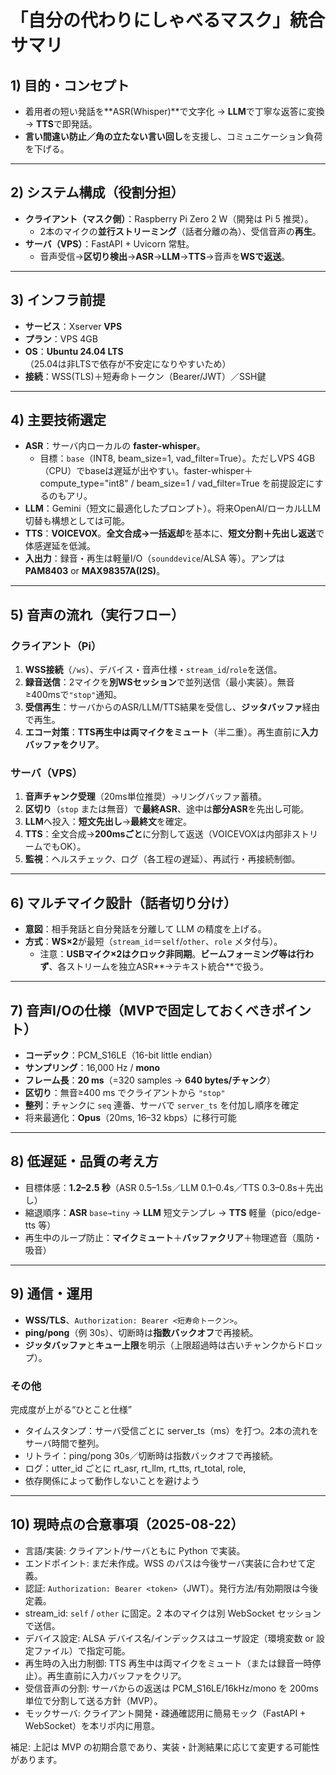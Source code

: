 # 「自分の代わりにしゃべるマスク」統合サマリ

## 1) 目的・コンセプト

- 着用者の短い発話を**ASR(Whisper)**で文字化 → **LLM**で丁寧な返答に変換 → **TTS**で即発話。
- **言い間違い防止／角の立たない言い回し**を支援し、コミュニケーション負荷を下げる。

---

## 2) システム構成（役割分担）

- **クライアント（マスク側）**：Raspberry Pi Zero 2 W（開発は Pi 5 推奨）。
    - 2本のマイクの**並行ストリーミング**（話者分離の為）、受信音声の**再生**。
- **サーバ（VPS）**：FastAPI + Uvicorn 常駐。
    - 音声受信→**区切り検出**→**ASR**→**LLM**→**TTS**→音声を**WSで返送**。

---

## 3) インフラ前提

- **サービス**：Xserver **VPS**
- **プラン**：VPS 4GB
- **OS**：**Ubuntu 24.04 LTS**（25.04は非LTSで依存が不安定になりやすいため）
- **接続**：WSS(TLS)＋短寿命トークン（Bearer/JWT）／SSH鍵

---

## 4) 主要技術選定

- **ASR**：サーバ内ローカルの **faster-whisper**。
    - 目標：`base`（INT8, beam\_size=1, vad\_filter=True）。ただしVPS 4GB（CPU）でbaseは遅延が出やすい。faster-whisper＋compute_type="int8" / beam_size=1 / vad_filter=True を前提設定にするのもアリ。
- **LLM**：Gemini（短文に最適化したプロンプト）。将来OpenAI/ローカルLLM切替も構想としては可能。
- **TTS**：**VOICEVOX**。**全文合成→一括返却**を基本に、**短文分割＋先出し返送**で体感遅延を低減。
- **入出力**：録音・再生は軽量I/O（`sounddevice`/ALSA 等）。アンプは **PAM8403** or **MAX98357A(I2S)**。

---

## 5) 音声の流れ（実行フロー）

### クライアント（Pi）

1. **WSS接続**（`/ws`）、デバイス・音声仕様・`stream_id`/`role`を送信。
2. **録音送信**：2マイクを**別WSセッション**で並列送信（最小実装）。無音≥400msで`"stop"`通知。
3. **受信再生**：サーバからのASR/LLM/TTS結果を受信し、**ジッタバッファ**経由で再生。
4. **エコー対策**：**TTS再生中は両マイクをミュート**（半二重）。再生直前に**入力バッファをクリア**。

### サーバ（VPS）

1. **音声チャンク受理**（20ms単位推奨）→リングバッファ蓄積。
2. **区切り**（`stop` または無音）で**最終ASR**、途中は**部分ASR**を先出し可能。
3. **LLM**へ投入：**短文先出し**→**最終文**を確定。
4. **TTS**：全文合成→**200msごと**に分割して返送（VOICEVOXは内部非ストリームでもOK）。
5. **監視**：ヘルスチェック、ログ（各工程の遅延）、再試行・再接続制御。

---

## 6) マルチマイク設計（話者切り分け）

- **意図**：相手発話と自分発話を分離して LLM の精度を上げる。
- **方式**：**WS×2**が最短（`stream_id`＝`self`/`other`、`role` メタ付与）。
    - 注意：**USBマイク×2はクロック非同期**。**ビームフォーミング等は行わず**、各ストリームを独立ASR**→テキスト統合**で扱う。

---

## 7) 音声I/Oの仕様（MVPで固定しておくべきポイント）

- **コーデック**：PCM\_S16LE（16-bit little endian）
- **サンプリング**：16,000 Hz / **mono**
- **フレーム長**：**20 ms**（=320 samples → **640 bytes/チャンク**）
- **区切り**：無音≥400 ms でクライアントから `"stop"`
- **整列**：チャンクに `seq` 連番、サーバで `server_ts` を付加し順序を確定
- 将来最適化：**Opus**（20ms, 16–32 kbps）に移行可能

---

## 8) 低遅延・品質の考え方

- 目標体感：**1.2–2.5 秒**（ASR 0.5–1.5s／LLM 0.1–0.4s／TTS 0.3–0.8s＋先出し）
- 縮退順序：**ASR** `base→tiny` → **LLM** 短文テンプレ → **TTS** 軽量（pico/edge-tts 等）
- 再生中のループ防止：**マイクミュート**＋**バッファクリア**＋物理遮音（風防・吸音）

---

## 9) 通信・運用

- **WSS/TLS**、`Authorization: Bearer <短寿命トークン>`。
- **ping/pong**（例 30s）、切断時は**指数バックオフ**で再接続。
- **ジッタバッファ**と**キュー上限**を明示（上限超過時は古いチャンクからドロップ）。

### その他
完成度が上がる“ひとこと仕様”
- タイムスタンプ：サーバ受信ごとに server_ts（ms）を打つ。2本の流れをサーバ時間で整列。
- リトライ：ping/pong 30s／切断時は指数バックオフで再接続。
- ログ：utter_id ごとに rt_asr, rt_llm, rt_tts, rt_total, role, 
- 依存関係によって動作しないことを避けよう
---

## 10) 現時点の合意事項（2025-08-22）

- 言語/実装: クライアント/サーバともに Python で実装。
- エンドポイント: まだ未作成。WSS のパスは今後サーバ実装に合わせて定義。
- 認証: `Authorization: Bearer <token>`（JWT）。発行方法/有効期限は今後定義。
- stream_id: `self` / `other` に固定。2 本のマイクは別 WebSocket セッションで送信。
- デバイス設定: ALSA デバイス名/インデックスはユーザ設定（環境変数 or 設定ファイル）で指定可能。
- 再生時の入出力制御: TTS 再生中は両マイクをミュート（または録音一時停止）。再生直前に入力バッファをクリア。
- 受信音声の分割: サーバからの返送は PCM_S16LE/16kHz/mono を 200ms 単位で分割して送る方針（MVP）。
- モックサーバ: クライアント開発・疎通確認用に簡易モック（FastAPI + WebSocket）を本リポ内に用意。

補足: 上記は MVP の初期合意であり、実装・計測結果に応じて変更する可能性があります。
